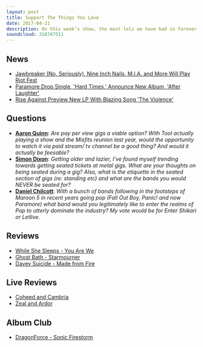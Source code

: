 ```yaml
---
layout: post
title: Support The Things You Love
date: 2017-04-21
description: On this week’s show, the most lolz we have had in forever as we review the new songs from Paramore and Rise Against, the new albums from While She Sleeps, Ghost Bath and Davey Suicide, there’s discussing about PPV gigs, seating at shows, rock bands going pop and there’s an Album Club on Dragonforce’s Sonic Firestorm.
soundcloud: 318747511
---
```


## News

- [Jawbreaker (No, Seriously), Nine Inch Nails, M.I.A. and More Will Play Riot Fest](https://noisey.vice.com/en_uk/article/riot-fest-2017-lineup-jawbreaker-nine-inch-nails-more)
- [Paramore Drop Single, 'Hard Times,' Announce New Album, 'After Laughter'](http://www.billboard.com/articles/columns/rock/7767572/paramore-new-album-after-laughter-single-hard-times)
- [Rise Against Preview New LP With Blazing Song 'The Violence'](http://www.rollingstone.com/music/news/rise-against-preview-new-lp-with-blazing-song-the-violence-w477899)


## Questions

- **[Aaron Quinn](https://www.facebook.com/thatsnotmetalpodcast/photos/a.1814755825417620.1073741828.1814737015419501/2091161454443721/?type=3&comment_id=2091168054443061&comment_tracking=%7B%22tn%22%3A%22R9%22%7D)**: *Are pay per view gigs a viable option? With Tool actually playing a show and the Misfits reunion last year, would the opportunity to watch it via paid stream/ tv channel be a good thing? And would it actually be feesable?*
- **[Simon Dixon](https://www.facebook.com/thatsnotmetalpodcast/photos/a.1814755825417620.1073741828.1814737015419501/2091161454443721/?type=3&comment_id=2091268184433048&comment_tracking=%7B%22tn%22%3A%22R4%22%7D)**: *Getting older and lazier, I've found myself trending towards getting seated tickets at metal gigs. What are your thoughts on being seated during a gig? Also, what is the etiquette in the seated section of gigs (re: standing etc) and what are the bands you would NEVER be seated for?*
- **[Daniel Chilcott](https://www.facebook.com/thatsnotmetalpodcast/photos/a.1814755825417620.1073741828.1814737015419501/2091161454443721/?type=3&comment_id=2091183997774800&comment_tracking=%7B%22tn%22%3A%22R9%22%7D)**: *With a bunch of bands following in the footsteps of Maroon 5 in recent years going pop (Fall Out Boy, Panic! and now Paramore) what band would you legitimately like to enter the realms of Pop to utterly dominate the industry? My vote would be for Enter Shikari or Letlive.*


## Reviews

- [While She Sleeps - You Are We](https://itunes.apple.com/gb/album/you-are-we/id1203717688)
- [Ghost Bath - Starmourner](https://itunes.apple.com/gb/album/starmourner/id1205710319)
- [Davey Suicide - Made from Fire](https://itunes.apple.com/gb/album/made-from-fire/id1194079512)


## Live Reviews

- [Coheed and Cambria](https://www.songkick.com/concerts/29103734-coheed-and-cambria-at-hollywood-palladium)
- [Zeal and Ardor](https://www.songkick.com/concerts/28296649-zeal-and-ardor-at-underworld)


## Album Club

- [DragonForce - Sonic Firestorm](https://itunes.apple.com/gb/album/sonic-firestorm/id294186178)
